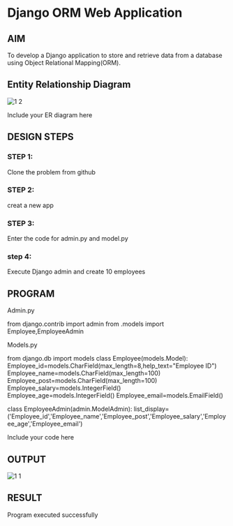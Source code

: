 # Django ORM Web Application

## AIM
To develop a Django application to store and retrieve data from a database using Object Relational Mapping(ORM).

## Entity Relationship Diagram





![1 2](https://user-images.githubusercontent.com/119405600/215451127-413793cb-939b-45ee-a332-dd88162cbc8c.png)

Include your ER diagram here

## DESIGN STEPS

### STEP 1:
Clone the problem from github
### STEP 2:
creat a new app

### STEP 3:
Enter the code for admin.py and model.py
### step 4:
Execute Django admin and create 10 employees

## PROGRAM

Admin.py

from django.contrib import admin
from .models import Employee,EmployeeAdmin

Models.py

from django.db import models
class Employee(models.Model):
      Employee_id=models.CharField(max_length=8,help_text="Employee ID")
      Employee_name=models.CharField(max_length=100)
      Employee_post=models.CharField(max_length=100)
      Employee_salary=models.IntegerField()
      Employee_age=models.IntegerField()
      Employee_email=models.EmailField()

class EmployeeAdmin(admin.ModelAdmin):
    list_display=('Employee_id','Employee_name','Employee_post','Employee_salary','Employee_age','Employee_email')

Include your code here

## OUTPUT




![1 1](https://user-images.githubusercontent.com/119405600/215451182-61ca3150-56ae-4fd4-a64a-5b535d36f4c8.png)


## RESULT
Program executed successfully
